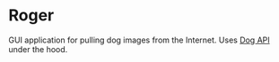 # Roger
GUI application for pulling dog images from the Internet. Uses [Dog API](https://dog.ceo/dog-api/) under the hood.
